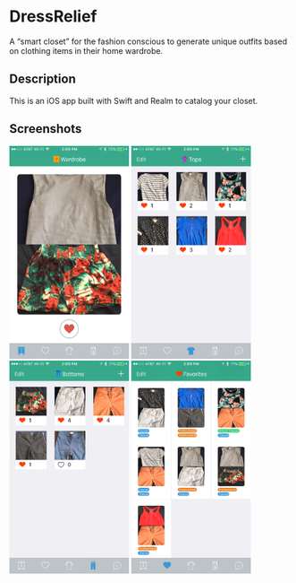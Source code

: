 # DressRelief
A “smart closet” for the fashion conscious to generate unique outfits based on clothing items in their home wardrobe.

## Description
This is an iOS app built with Swift and Realm to catalog your closet.

## Screenshots

<span><img src="outfit.PNG" width="214" height="380" />
<img src="tops.PNG" width="214" height="380" />
<img src="bottoms.PNG" width="214" height="380" />
<img src="favorites.PNG" width="214" height="380" />
</span>
